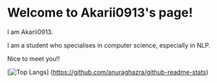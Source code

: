 # Welcome to Akarii0913's page!
I am Akarii0913.

I am a student who specialises in computer science, especially in NLP.

Nice to meet you!!

[![Top Langs](https://github-readme-stats.vercel.app/api/top-langs/?username=Akarii0913&layout=compact)]
(https://github.com/anuraghazra/github-readme-stats)

